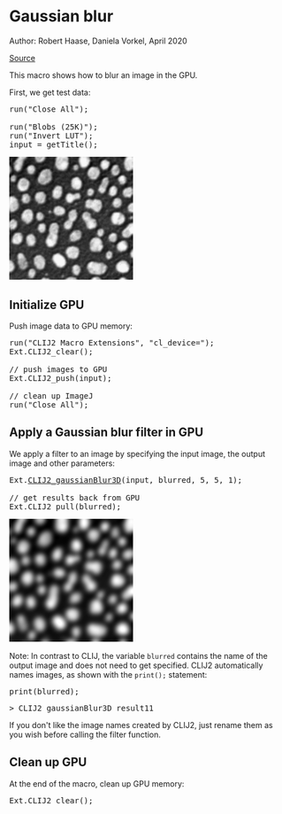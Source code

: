 

# Gaussian blur
Author: Robert Haase, Daniela Vorkel, April 2020

[Source](https://github.com/clij/clij2-docs/tree/master/src/main/macro/blur.ijm)

This macro shows how to blur an image in the GPU.

First, we get test data:

<pre class="highlight">
run("Close All");

run("Blobs (25K)");
run("Invert LUT");
input = getTitle();
</pre>
<a href="image_1588706434257.png"><img src="image_1588706434257.png" width="224" alt="blobs.gif"/></a>

## Initialize GPU
Push image data to GPU memory:

<pre class="highlight">
run("CLIJ2 Macro Extensions", "cl_device=");
Ext.CLIJ2_clear();

// push images to GPU
Ext.CLIJ2_push(input);

// clean up ImageJ
run("Close All");
</pre>

## Apply a Gaussian blur filter in GPU
We apply a filter to an image by specifying the input image, the output image and other parameters:

<pre class="highlight">
Ext.<a href="https://clij.github.io/clij2-docs/reference_gaussianBlur3D">CLIJ2_gaussianBlur3D</a>(input, blurred, 5, 5, 1);

// get results back from GPU
Ext.CLIJ2_pull(blurred);
</pre>
<a href="image_1588706434451.png"><img src="image_1588706434451.png" width="224" alt="CLIJ2_gaussianBlur3D_result11"/></a>

Note: In contrast to CLIJ, the variable `blurred` contains the name of the output image and does not need to get specified. 
CLIJ2 automatically names images, as shown with the `print();` statement:

<pre class="highlight">
print(blurred);
</pre>
<pre>
> CLIJ2_gaussianBlur3D_result11
</pre>

If you don't like the image names created by CLIJ2, just rename them as you wish before calling the filter function.

## Clean up GPU
At the end of the macro, clean up GPU memory:

<pre class="highlight">
Ext.CLIJ2_clear();
</pre>




